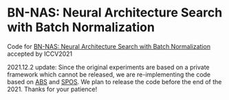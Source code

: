 BN-NAS: Neural Architecture Search with Batch Normalization
=========================================
Code for [BN-NAS: Neural Architecture Search with Batch Normalization](https://arxiv.org/abs/2108.07375) accepted by ICCV2021


2021.12.2 update: Since the original experiments are based on a private framework which cannot be released, we are re-implementing the code based on [ABS](https://github.com/megvii-model/AngleNAS) and [SPOS](https://github.com/megvii-model/SinglePathOneShot). We plan to release the code before the end of the 2021. 
Thanks for your patience!
